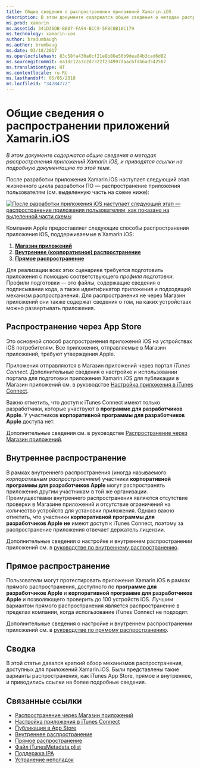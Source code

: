 ```yaml
---
title: Общие сведения о распространении приложений Xamarin.iOS
description: В этом документе содержатся общие сведения о методах распространения приложений Xamarin.iOS, и приводятся ссылки на более подробные документы по этой теме.
ms.prod: xamarin
ms.assetid: 341D36DB-BB07-FA94-BCC9-5F8C0B18C179
ms.technology: xamarin-ios
author: bradumbaugh
ms.author: brumbaug
ms.date: 03/18/2017
ms.openlocfilehash: 83c58fa430a0cf21e8b86e56b9dea04b3cad6d82
ms.sourcegitcommit: ea1dc12a3c2d7322f234997daacbfdb6ad542507
ms.translationtype: HT
ms.contentlocale: ru-RU
ms.lasthandoff: 06/05/2018
ms.locfileid: "34784772"
---
```

# <a name="xamarinios-app-distribution-overview"></a>Общие сведения о распространении приложений Xamarin.iOS

_В этом документе содержатся общие сведения о методах распространения приложений Xamarin.iOS, и приводятся ссылки на подробную документацию по этой теме._

После разработки приложения Xamarin.iOS наступает следующий этап жизненного цикла разработки ПО — распространение приложения пользователям (см. выделенную часть на схеме ниже):


[![](images/publishingdiagram.png "После разработки приложения iOS наступает следующий этап — распространение приложения пользователям, как показано на выделенной части схемы")](images/publishingdiagram.png#lightbox)


Компания Apple предоставляет следующие способы распространения приложения iOS, поддерживаемые в Xamarin.iOS:

1. [**Магазин приложений**](#App_Store_Distribution)
2. [**Внутреннее (корпоративное) распространение**](#In-House_Distribution)
2. [**Прямое распространение**](#Ad_Hoc_Distribution)

Для реализации всех этих сценариев требуется подготовить приложения с помощью соответствующего *профиля подготовки*. Профили подготовки — это файлы, содержащие сведения о подписывании кода, а также идентификатор приложения и подходящий механизм распространения. Для распространения не через Магазин приложений они также содержат сведения о том, на каких устройствах можно развертывать приложения.

<a name="App_Store_Distribution"/>

## <a name="app-store-distribution"></a>Распространение через App Store

Это основной способ распространения приложений iOS на устройствах iOS потребителям. Все приложения, отправляемые в Магазин приложений, требуют утверждения Apple.

Приложения отправляются в Магазин приложений через портал *iTunes Connect*. Дополнительные сведения о настройке и использовании портала для подготовки приложения Xamarin.iOS для публикации в Магазин приложений см. в руководстве [Настройка приложения в iTunes Connect](~/ios/deploy-test/app-distribution/app-store-distribution/itunesconnect.md).

Важно отметить, что доступ к iTunes Connect имеют только разработчики, которые участвуют в **программе для разработчиков Apple**. У участников **корпоративной программы для разработчиков Apple** доступа нет.

Дополнительные сведения см. в руководстве [Распространение через Магазин приложений](~/ios/deploy-test/app-distribution/app-store-distribution/index.md).

<a name="In-House_Distribution"/>

## <a name="in-house-distribution"></a>Внутреннее распространение

В рамках внутреннего распространения (иногда называемого *корпоративным распространением*) участники **корпоративной программы для разработчиков Apple** могут распространять приложения другим участникам в той же организации. Преимуществами внутреннего распространения являются отсутствие проверки в Магазине приложений и отсутствие ограничений на количество устройств для установки приложения. Однако важно отметить, что участники **корпоративной программы для разработчиков Apple** **не** имеют доступ к iTunes Connect, поэтому за распространение приложения отвечает держатель лицензии.

Дополнительные сведения о настройке и внутреннем распространении приложений см. в [руководстве по внутреннему распространению](~/ios/deploy-test/app-distribution/in-house-distribution.md).

<a name="Ad_Hoc_Distribution"/>

## <a name="ad-hoc-distribution"></a>Прямое распространение

Пользователи могут протестировать приложения Xamarin.iOS в рамках прямого распространения, доступного по **программе для разработчиков Apple** и **корпоративной программе для разработчиков Apple** и позволяющего проверить до 100 устройств iOS. Лучшим вариантом прямого распространения является распространение в пределах компании, когда использование iTunes Connect не подходит.

Дополнительные сведения о настройке и внутреннем распространении приложений см. в [руководстве по прямому распространению](~/ios/deploy-test/app-distribution/ad-hoc-distribution.md).

## <a name="summary"></a>Сводка

В этой статье давался краткий обзор механизмов распространения, доступных для приложений Xamarin.iOS. Были представлены такие варианты распространения, как iTunes App Store, прямое и внутреннее, и приводились ссылки на более подробные сведения.

## <a name="related-links"></a>Связанные ссылки

- [Распространение через Магазин приложений](~/ios/deploy-test/app-distribution/app-store-distribution/index.md)
- [Настройка приложения в iTunes Connect](~/ios/deploy-test/app-distribution/app-store-distribution/itunesconnect.md)
- [Публикация в App Store](~/ios/deploy-test/app-distribution/app-store-distribution/publishing-to-the-app-store.md)
- [Внутреннее распространение](~/ios/deploy-test/app-distribution/in-house-distribution.md)
- [Прямое распространение](~/ios/deploy-test/app-distribution/ad-hoc-distribution.md)
- [Файл iTunesMetadata.plist](~/ios/deploy-test/app-distribution/itunesmetadata.md)
- [Поддержка IPA](~/ios/deploy-test/app-distribution/ipa-support.md)
- [Устранение неполадок](~/ios/deploy-test/troubleshooting.md)
